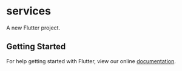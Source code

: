 # services

A new Flutter project.

## Getting Started

For help getting started with Flutter, view our online
[documentation](https://flutter.io/).
